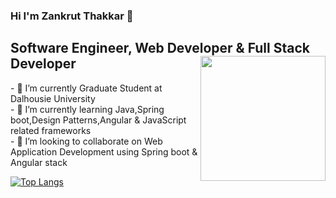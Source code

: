 ### Hi I'm Zankrut Thakkar 👋

<!--
**Zankrut97/Zankrut97** is a ✨ _special_ ✨ repository because its `README.md` (this file) appears on your GitHub profile.
Here are some ideas to get you started:

- 🔭 I’m currently working on ...
- 🌱 I’m currently learning ...
- 👯 I’m looking to collaborate on ...
- 🤔 I’m looking for help with ...
- 💬 Ask me about ...
- 📫 How to reach me: ...
- 😄 Pronouns: ...
- ⚡ Fun fact: ...
-->
<h2> Software Engineer, Web Developer & Full Stack Developer <img src="https://i.imgur.com/Vmv1Vem.gif" width="200px" align="right"></h2>
- 🔭 I’m currently Graduate Student at Dalhousie University<br>
- 🌱 I’m currently learning Java,Spring boot,Design Patterns,Angular & JavaScript related frameworks<br>
- 👯 I’m looking to collaborate on Web Application Development using Spring boot & Angular stack<br>

[![Top Langs](https://github-readme-stats.vercel.app/api/top-langs/?username=Zankrut97)](https://github.com/anuraghazra/github-readme-stats)

